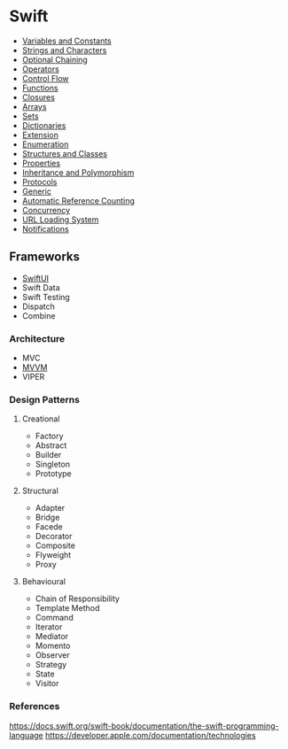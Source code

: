 # Swift
- [Variables and Constants](https://github.com/omercankoc/documents-swift/blob/master/Sources/VariablesAndConstants.md)
- [Strings and Characters](https://github.com/omercankoc/documents-swift/blob/master/Sources/StringsAndCharacters.md)
- [Optional Chaining](https://github.com/omercankoc/documents-swift/blob/master/Sources/OptionalChaining.md)
- [Operators](https://github.com/omercankoc/documents-swift/blob/master/Sources/Operators.md)
- [Control Flow](https://github.com/omercankoc/documents-swift/blob/master/Sources/ControlFlow.md)
- [Functions](https://github.com/omercankoc/documents-swift/blob/master/Sources/Functions.md)
- [Closures](https://github.com/omercankoc/documents-swift/blob/master/Sources/Closures.md)
- [Arrays](https://github.com/omercankoc/documents-swift/blob/master/Sources/Arrays.md)
- [Sets](https://github.com/omercankoc/documents-swift/blob/master/Sources/Sets.md)
- [Dictionaries](https://github.com/omercankoc/documents-swift/blob/master/Sources/Dictionaries.md)
- [Extension](https://github.com/omercankoc/documents-swift/blob/master/Sources/Extension.md)
- [Enumeration](https://github.com/omercankoc/documents-swift/blob/master/Sources/Enumeration.md)
- [Structures and Classes](https://github.com/omercankoc/documents-swift/blob/master/Sources/StructuresAndClasses.md)
- [Properties](https://github.com/omercankoc/documents-swift/blob/master/Sources/Properties.md)
- [Inheritance and Polymorphism](https://github.com/omercankoc/documents-swift/blob/master/Sources/InheritanceAndPolymorphism.md)
- [Protocols](https://github.com/omercankoc/documents-swift/blob/master/Sources/Protocols.md)
- [Generic](https://github.com/omercankoc/documents-swift/blob/master/Sources/Generic.md)
- [Automatic Reference Counting](https://github.com/omercankoc/documents-swift/blob/master/Sources/AutomaticReferenceCounting.md)
- [Concurrency](https://github.com/omercankoc/documents-swift/blob/master/Sources/Concurrency.md)
- [URL Loading System](https://github.com/omercankoc/swift-development/blob/master/Sources/URLLoadingSystem/URLLoadingSystem.md)
- [Notifications](https://github.com/omercankoc/documents-swift/blob/master/Sources/Notifications.md)

## Frameworks
- [SwiftUI]()
- Swift Data
- Swift Testing
- Dispatch
- Combine

### Architecture
- MVC
- [MVVM](https://github.com/omercankoc/swift-handbook/blob/master/Sources/MVVM/MVVM.md)
- VIPER

### Design Patterns

1. Creational
   - Factory
   - Abstract
   - Builder
   - Singleton
   - Prototype
  
2. Structural
   - Adapter
   - Bridge
   - Facede
   - Decorator
   - Composite
   - Flyweight
   - Proxy
  
3. Behavioural
   - Chain of Responsibility
   - Template Method
   - Command
   - Iterator
   - Mediator
   - Momento
   - Observer
   - Strategy
   - State
   - Visitor

### References
https://docs.swift.org/swift-book/documentation/the-swift-programming-language
https://developer.apple.com/documentation/technologies
